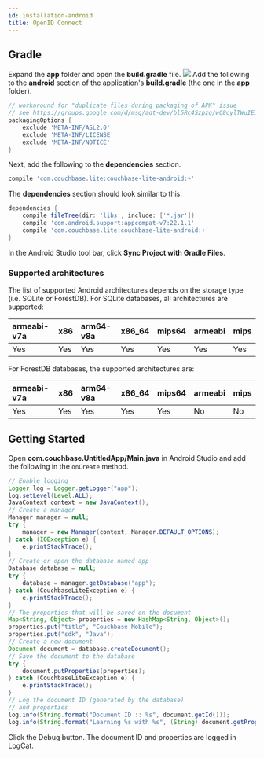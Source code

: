 ```yaml
---
id: installation-android
title: OpenID Connect
---
```


## Gradle

Expand the **app** folder and open the **build.gradle** file.
![](images/android-build-gradle.png)
Add the following to the **android** section of the application's **build.gradle** (the one in the **app** folder).
```groovy
// workaround for "duplicate files during packaging of APK" issue
// see https://groups.google.com/d/msg/adt-dev/bl5Rc4Szpzg/wC8cylTWuIEJ
packagingOptions {
    exclude 'META-INF/ASL2.0'
    exclude 'META-INF/LICENSE'
    exclude 'META-INF/NOTICE'
}
```
Next, add the following to the **dependencies** section.
```groovy
compile 'com.couchbase.lite:couchbase-lite-android:+'
```
The **dependencies** section should look similar to this.
```groovy
dependencies {
    compile fileTree(dir: 'libs', include: ['*.jar'])
    compile 'com.android.support:appcompat-v7:22.1.1'
    compile 'com.couchbase.lite:couchbase-lite-android:+'
}
```
In the Android Studio tool bar, click **Sync Project with Gradle Files**.

### Supported architectures

The list of supported Android architectures depends on the storage type (i.e. SQLite or ForestDB).
For SQLite databases, all architectures are supported:

| armeabi-v7a | x86 | arm64-v8a | x86_64 | mips64 | armeabi | mips |
|:------------|:----|:----------|:-------|:-------|:--------|:-----|
| Yes         | Yes | Yes       | Yes    | Yes    | Yes     | Yes  |

For ForestDB databases, the supported architectures are:

| armeabi-v7a | x86 | arm64-v8a | x86_64 | mips64 | armeabi | mips |
|:------------|:----|:----------|:-------|:-------|:--------|:-----|
| Yes         | Yes | Yes       | Yes    | Yes    | No      | No   |

## Getting Started

Open **com.couchbase.UntitledApp/Main.java** in Android Studio and add the following in the `onCreate` method.

```java
// Enable logging
Logger log = Logger.getLogger("app");
log.setLevel(Level.ALL);
JavaContext context = new JavaContext();
// Create a manager
Manager manager = null;
try {
    manager = new Manager(context, Manager.DEFAULT_OPTIONS);
} catch (IOException e) {
    e.printStackTrace();
}
// Create or open the database named app
Database database = null;
try {
    database = manager.getDatabase("app");
} catch (CouchbaseLiteException e) {
    e.printStackTrace();
}
// The properties that will be saved on the document
Map<String, Object> properties = new HashMap<String, Object>();
properties.put("title", "Couchbase Mobile");
properties.put("sdk", "Java");
// Create a new document
Document document = database.createDocument();
// Save the document to the database
try {
    document.putProperties(properties);
} catch (CouchbaseLiteException e) {
    e.printStackTrace();
}
// Log the document ID (generated by the database)
// and properties
log.info(String.format("Document ID :: %s", document.getId()));
log.info(String.format("Learning %s with %s", (String) document.getProperty("title"), (String) document.getProperty("sdk")));
```

Click the Debug button. The document ID and properties are logged in LogCat.
